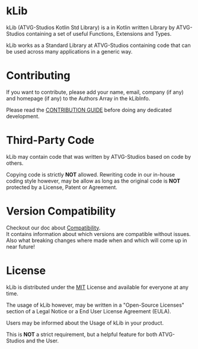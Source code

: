 # kLib

kLib (ATVG-Studios Kotlin Std Library) is a in Kotlin written Library by ATVG-Studios containing a set of useful Functions,
Extensions and Types.

kLib works as a Standard Library at ATVG-Studios containing code that can be used across many applications in a generic way.

# Contributing

If you want to contribute, please add your name, email, company (if any) and homepage (if any) to the Authors Array in the kLibInfo.

Please read the [CONTRIBUTION GUIDE](CONTRIBUTING.md) before doing any dedicated development.

# Third-Party Code

kLib may contain code that was written by ATVG-Studios based on code by others.

Copying code is strictly **NOT** allowed. Rewriting code in our in-house coding style however, may be allow as long as the
original code is **NOT** protected by a License, Patent or Agreement.

# Version Compatibility

Checkout our doc about [Compatibility](Compatibility.md).  
It contains information about which versions are compatible without issues.  
Also what breaking changes where made when and which will come up in near future!

# License

kLib is distributed under the [MIT](LICENSE) License and available for everyone at any time.

The usage of kLib however, may be written in a "Open-Source Licenses" section of a Legal Notice or a End User License Agreement (EULA).

Users may be informed about the Usage of kLib in your product.

This is **NOT** a strict requirement, but a helpful feature for both ATVG-Studios and the User.